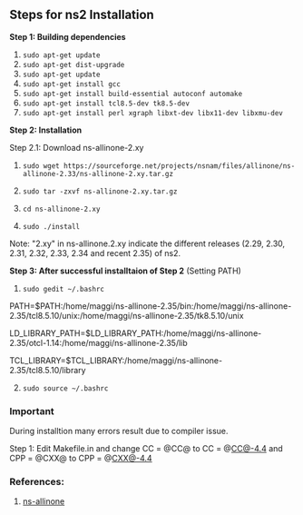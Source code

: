 ## Steps for ns2 Installation

**Step 1: Building dependencies**

1. ``sudo apt-get update``
2. ``sudo apt-get dist-upgrade``
3. ``sudo apt-get update``
4. ``sudo apt-get install gcc``
5. ``sudo apt-get install build-essential autoconf automake``
6. ``sudo apt-get install tcl8.5-dev tk8.5-dev``
7. ``sudo apt-get install perl xgraph libxt-dev libx11-dev libxmu-dev``

**Step 2: Installation**

Step 2.1: Download ns-allinone-2.xy

1. ``sudo wget https://sourceforge.net/projects/nsnam/files/allinone/ns-allinone-2.33/ns-allinone-2.xy.tar.gz``

2. ``sudo tar -zxvf ns-allinone-2.xy.tar.gz``
3. ``cd ns-allinone-2.xy``
4. ``sudo ./install``

Note: "2.xy" in ns-allinone.2.xy indicate the different releases (2.29, 2.30, 2.31, 2.32, 2.33, 2.34 and recent 2.35) of ns2.

**Step 3: After successful installtaion of Step 2** (Setting PATH)

1. ``sudo gedit ~/.bashrc``

PATH=$PATH:/home/maggi/ns-allinone-2.35/bin:/home/maggi/ns-allinone-2.35/tcl8.5.10/unix:/home/maggi/ns-allinone-2.35/tk8.5.10/unix

LD_LIBRARY_PATH=$LD_LIBRARY_PATH:/home/maggi/ns-allinone-2.35/otcl-1.14:/home/maggi/ns-allinone-2.35/lib

TCL_LIBRARY=$TCL_LIBRARY:/home/maggi/ns-allinone-2.35/tcl8.5.10/library

2. ``sudo source ~/.bashrc``

### Important 

During installtion many errors result due to compiler issue.

Step 1: Edit Makefile.in and change CC = @CC@ to CC = @CC@-4.4 and CPP = @CXX@ to CPP = @CXX@-4.4

### References:

1. [ns-allinone](http://ftp.isi.edu/nsnam/dist/)
